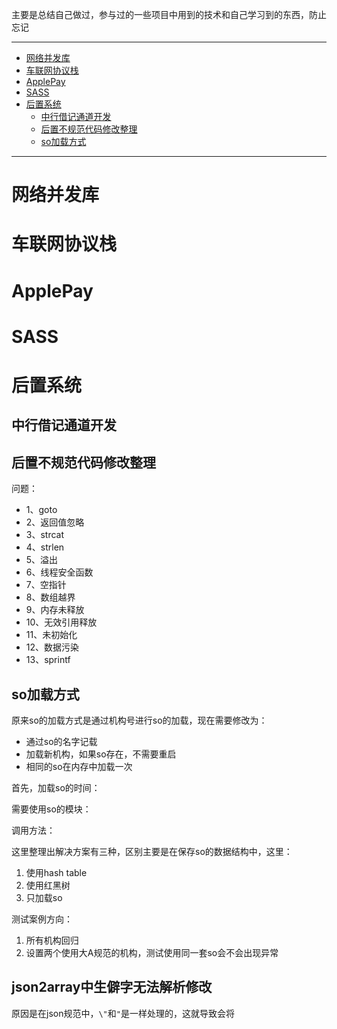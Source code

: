 主要是总结自己做过，参与过的一些项目中用到的技术和自己学习到的东西，防止忘记

____
<!-- TOC -->

- [网络并发库](#网络并发库)
- [车联网协议栈](#车联网协议栈)
- [ApplePay](#applepay)
- [SASS](#sass)
- [后置系统](#后置系统)
    - [中行借记通道开发](#中行借记通道开发)
    - [后置不规范代码修改整理](#后置不规范代码修改整理)
    - [so加载方式](#so加载方式)

<!-- /TOC -->
____

# 网络并发库

# 车联网协议栈


# ApplePay

# SASS

# 后置系统

## 中行借记通道开发


## 后置不规范代码修改整理

问题：
- 1、goto
- 2、返回值忽略
- 3、strcat       
- 4、strlen
- 5、溢出
- 6、线程安全函数
- 7、空指针
- 8、数组越界
- 9、内存未释放
- 10、无效引用释放
- 11、未初始化
- 12、数据污染
- 13、sprintf



## so加载方式

原来so的加载方式是通过机构号进行so的加载，现在需要修改为：
- 通过so的名字记载
- 加载新机构，如果so存在，不需要重启
- 相同的so在内存中加载一次

首先，加载so的时间：


需要使用so的模块：


调用方法：


这里整理出解决方案有三种，区别主要是在保存so的数据结构中，这里：
1. 使用hash table
2. 使用红黑树
3. 只加载so

测试案例方向：
1. 所有机构回归
2. 设置两个使用大A规范的机构，测试使用同一套so会不会出现异常

## json2array中生僻字无法解析修改

原因是在json规范中，`\"`和`"`是一样处理的，这就导致会将









